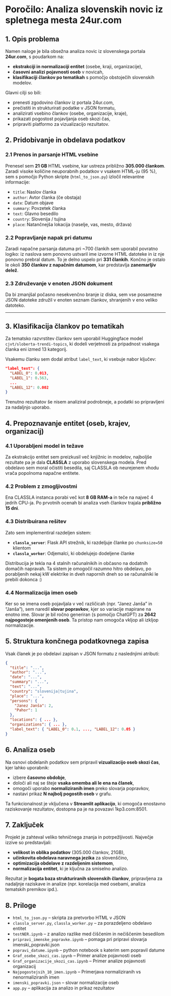 # Poročilo: Analiza slovenskih novic iz spletnega mesta 24ur.com

## 1. Opis problema

Namen naloge je bila obsežna analiza novic iz slovenskega portala **24ur.com**, s poudarkom na:
- **ekstrakciji in normalizaciji entitet** (osebe, kraji, organizacije),
- **časovni analizi pojavnosti oseb** v novicah,
- **klasifikaciji člankov po tematikah** s pomočjo obstoječih slovenskih modelov.

Glavni cilji so bili:
- prenesti zgodovino člankov iz portala 24ur.com,
- prečistiti in strukturirati podatke v JSON formatu,
- analizirati vsebino člankov (osebe, organizacije, kraje),
- prikazati pogostost pojavljanja oseb skozi čas,
- pripraviti platformo za vizualizacijo rezultatov.

## 2. Pridobivanje in obdelava podatkov

### 2.1 Prenos in parsanje HTML vsebine

Prenesel sem **21 GB** HTML vsebine, kar ustreza približno **305.000 člankom**. Zaradi visoke količine neuporabnih podatkov v vsakem HTML-ju (95 %), sem s pomočjo Python skripte (`html_to_json.py`) izločil relevantne informacije:

- `title`: Naslov članka  
- `author`: Avtor članka (če obstaja)  
- `date`: Datum objave  
- `summary`: Povzetek članka  
- `text`: Glavno besedilo  
- `country`: Slovenija / tujina  
- `place`: Natančnejša lokacija (naselje, vas, mesto, država)

### 2.2 Popravljanje napak pri datumu

Zaradi napačne parsanja datuma pri ~700 člankih sem uporabil povratno logiko: iz naslova sem ponovno ustvaril ime izvorne HTML datoteke in iz nje ponovno prebral datum. To je delno uspelo pri **331 člankih**. Končno je ostalo le okoli **350 člankov z napačnim datumom**, kar predstavlja **zanemarljiv delež**.

### 2.3 Združevanje v enoten JSON dokument

Da bi zmanjšal počasno nesekvenčno branje iz diska, sem vse posamezne JSON datoteke združil v enoten seznam člankov, shranjenih v eno veliko datoteko.

---

## 3. Klasifikacija člankov po tematikah

Za tematsko razvrstitev člankov sem uporabil Huggingface model `cjvt/sloberta-trendi-topics`, ki dodeli verjetnosti za pripadnost vsakega članka eni izmed 13 kategorij.

Vsakemu članku sem dodal atribut `label_text`, ki vsebuje nabor ključev:

```json
"label_text": {
  "LABEL_0": 0.013,
  "LABEL_1": 0.563,
  ...
  "LABEL_12": 0.002
}
```

Trenutno rezultatov še nisem analiziral podrobneje, a podatki so pripravljeni za nadaljnjo uporabo.

## 4. Prepoznavanje entitet (oseb, krajev, organizacij)

### 4.1 Uporabljeni model in težave

Za ekstrakcijo entitet sem preizkusil več knjižnic in modelov, najboljše rezultate pa je dala **CLASSLA** z uporabo slovenskega modela. Pred obdelavo sem moral očistiti besedila, saj CLASSLA ob neurejenem vhodu vrača popolnoma napačne entitete.

### 4.2 Problem z zmogljivostmi

Ena CLASSLA instanca porabi več kot **8 GB RAM-a** in teče na največ 4 jedrih CPU-ja. Po prvotnih ocenah bi analiza vseh člankov trajala **približno 15 dni**.

### 4.3 Distribuirana rešitev

Zato sem implementiral razdeljen sistem:
- **`classla_server`**: Flask API strežnik, ki razdeljuje članke po `chunksize=50` klientom
- **`classla_worker`**: Odjemalci, ki obdelujejo dodeljene članke

Distribucija je tekla na 4 stalnih računalnikih in občasno na dodatnih domačih napravah. Ta sistem je omogočil razumno hitro obdelavo, po porabljenih nekaj kW elektrike in dveh napornih dneh so se računalniki le prebili dokonca :)

### 4.4 Normalizacija imen oseb

Ker so se imena oseb pojavljala v več različicah (npr. “Janez Janša” in “Janša”), sem naredil **slovar popravkov**, kjer so variacije mapirane na enotno ime. Slovar je bil ročno generiran (s pomočjo ChatGPT) za **2642 najpogosteje omenjenih oseb**. Ta pristop nam omogoča vkljop ali izkljop normalizacije.

## 5. Struktura končnega podatkovnega zapisa

Vsak članek je po obdelavi zapisan v JSON formatu z naslednjimi atributi:

```json
{
  "title": "...",
  "author": "...",
  "date": "...",
  "summary": "...",
  "text": "...",
  "country": "slovenija|tujina",
  "place": "...",
  "persons": {
    "Janez Janša": 2,
    "Pahor": 1
  },
  "locations": { ... },
  "organizations": { ... },
  "label_text": { "LABEL_0": 0.1, ..., "LABEL_12": 0.05 }
}
```
## 6. Analiza oseb

Na osnovi obdelanih podatkov sem pripravil **vizualizacijo oseb skozi čas**, kjer lahko uporabnik:

- izbere **časovno obdobje**,
- določi ali naj se šteje **vsaka omemba ali le ena na članek**,
- omogoči uporabo **normaliziranih imen** preko slovarja popravkov,
- nastavi prikaz **N najbolj pogostih oseb** v grafu.

Ta funkcionalnost je vključena v **Streamlit aplikacijo**, ki omogoča enostavno raziskovanje rezultatov, dostopna pa je na povazavi 1kp3.com:8501.

## 7. Zaključek

Projekt je zahteval veliko tehničnega znanja in potrpežljivosti. Največje izzive so predstavljali:
- **velikost in oblika podatkov** (305.000 člankov, 21GB),
- **učinkovita obdelava naravnega jezika** za slovenščino,
- **optimizacija obdelave z razdeljenim sistemom**,
- **normalizacija entitet**, ki je ključna za smiselno analizo.

Rezultat je **bogata baza strukturiranih slovenskih člankov**, pripravljena za nadaljnje raziskave in analize (npr. korelacija med osebami, analiza tematskih premikov ipd.).

## 8. Priloge

- `html_to_json.py` – skripta za pretvorbo HTML v JSON
- `classla_server.py`, `classla_worker.py` – za porazdeljeno obdelavo entitet
- `testNER.ipynb` – z analizo razlike med čiščenim in nečiščenim besedilom
- `pripravi_imenske_popravke.ipynb` – pomaga pri pripravi slovarja imenski_popravki.json
- `popravi_datume.ipynb` – python notebook s katerim sem popravil datume
- `Graf_osebe_skozi_cas.ipynb` – Primer analize pojavnosti oseb
- `Graf_organizacije_skozi_cas.ipynb` – Primer analize pojavnosti organizacij
- `Najpogostejsih_10_imen.ipynb` – Primerjava normaliziranih vs nenormaliziranih imen
- `imenski_popravki.json` – slovar normalizacije oseb
- `app.py` – aplikacija za analizo in prikaz rezultatov
```
